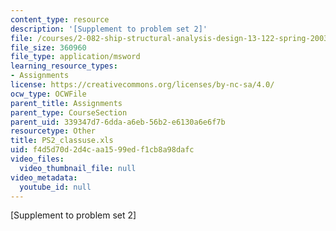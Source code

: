 ```yaml
---
content_type: resource
description: '[Supplement to problem set 2]'
file: /courses/2-082-ship-structural-analysis-design-13-122-spring-2003/f4d5d70d2d4caa1599edf1cb8a98dafc_PS2_classuse.xls
file_size: 360960
file_type: application/msword
learning_resource_types:
- Assignments
license: https://creativecommons.org/licenses/by-nc-sa/4.0/
ocw_type: OCWFile
parent_title: Assignments
parent_type: CourseSection
parent_uid: 339347d7-6dda-a6eb-56b2-e6130a6e6f7b
resourcetype: Other
title: PS2_classuse.xls
uid: f4d5d70d-2d4c-aa15-99ed-f1cb8a98dafc
video_files:
  video_thumbnail_file: null
video_metadata:
  youtube_id: null
---
```

[Supplement to problem set 2]